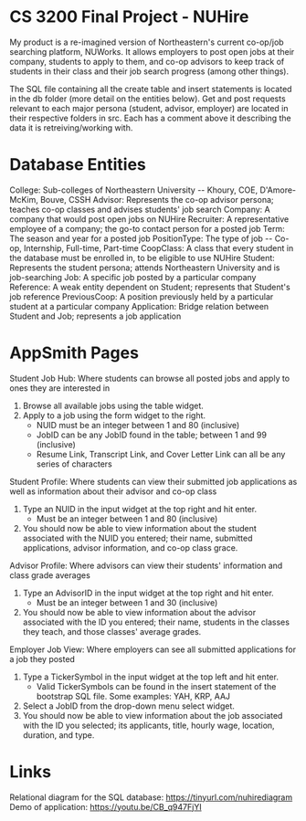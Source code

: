 # CS 3200 Final Project - NUHire

My product is a re-imagined version of Northeastern's current co-op/job searching platform, NUWorks. It allows employers to post open jobs at their company, students to apply to them, and co-op advisors to keep track of students in their class and their job search progress (among other things).

The SQL file containing all the create table and insert statements is located in the db folder (more detail on the entities below). Get and post requests relevant to each major persona (student, advisor, employer) are located in their respective folders in src. Each has a comment above it describing the data it is retreiving/working with.

# Database Entities

College: Sub-colleges of Northeastern University -- Khoury, COE, D'Amore-McKim, Bouve, CSSH
Advisor: Represents the co-op advisor persona; teaches co-op classes and advises students' job search
Company: A company that would post open jobs on NUHire
Recruiter: A representative employee of a company; the go-to contact person for a posted job
Term: The season and year for a posted job
PositionType: The type of job -- Co-op, Internship, Full-time, Part-time
CoopClass: A class that every student in the database must be enrolled in, to be eligible to use NUHire
Student: Represents the student persona; attends Northeastern University and is job-searching
Job: A specific job posted by a particular company
Reference: A weak entity dependent on Student; represents that Student's job reference
PreviousCoop: A position previously held by a particular student at a particular company
Application: Bridge relation between Student and Job; represents a job application

# AppSmith Pages

Student Job Hub: Where students can browse all posted jobs and apply to ones they are interested in
1. Browse all available jobs using the table widget.
2. Apply to a job using the form widget to the right.
    - NUID must be an integer between 1 and 80 (inclusive)
    - JobID can be any JobID found in the table; between 1 and 99 (inclusive)
    - Resume Link, Transcript Link, and Cover Letter Link can all be any series of characters

Student Profile: Where students can view their submitted job applications as well as information about their advisor and co-op class
1. Type an NUID in the input widget at the top right and hit enter.
    - Must be an integer between 1 and 80 (inclusive)
2. You should now be able to view information about the student associated with the NUID you entered; their name, submitted applications, advisor information, and co-op class grace.

Advisor Profile: Where advisors can view their students' information and class grade averages
1. Type an AdvisorID in the input widget at the top right and hit enter.
    - Must be an integer between 1 and 30 (inclusive)
2. You should now be able to view information about the advisor associated with the ID you entered; their name, students in the classes they teach, and those classes' average grades.

Employer Job View: Where employers can see all submitted applications for a job they posted
1. Type a TickerSymbol in the input widget at the top left and hit enter.
    - Valid TickerSymbols can be found in the insert statement of the bootstrap SQL file. Some examples: YAH, KRP, AAJ
2. Select a JobID from the drop-down menu select widget.
3. You should now be able to view information about the job associated with the ID you selected; its applicants, title, hourly wage, location, duration, and type.

# Links

Relational diagram for the SQL database: https://tinyurl.com/nuhirediagram
Demo of application: https://youtu.be/CB_q947FjYI 
